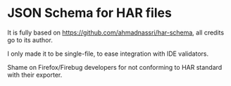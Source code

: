 # JSON Schema for HAR files

It is fully based on https://github.com/ahmadnassri/har-schema, all credits go to its author.

I only made it to be single-file, to ease integration with IDE validators.

Shame on Firefox/Firebug developers for not conforming to HAR standard with their exporter.
